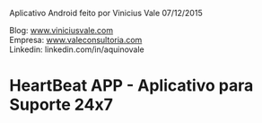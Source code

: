 Aplicativo Android feito por Vinicius Vale 07/12/2015

Blog: www.viniciusvale.com <br/> 
Empresa: www.valeconsultoria.com <br />
Linkedin: linkedin.com/in/aquinovale

# HeartBeat APP - Aplicativo para Suporte 24x7
